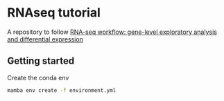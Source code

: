 # RNAseq tutorial

A repository to follow [RNA-seq workflow: gene-level exploratory analysis and differential expression](http://master.bioconductor.org/packages/release/workflows/vignettes/rnaseqGene/inst/doc/rnaseqGene.html)

## Getting started

Create the conda env

```bash
mamba env create -f environment.yml
```
